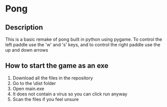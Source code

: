 # Pong

## Description
This is a basic remake of pong built in python using pygame.
To control the left paddle use the 'w' and 's' keys,
and to control the right paddle use the up and down arrows

## How to start the game as an exe
1. Download all the files in the repository
2. Go to the \dist folder
3. Open main.exe
4. It does not contain a virus so you can click run anyway
5. Scan the files if you feel unsure



